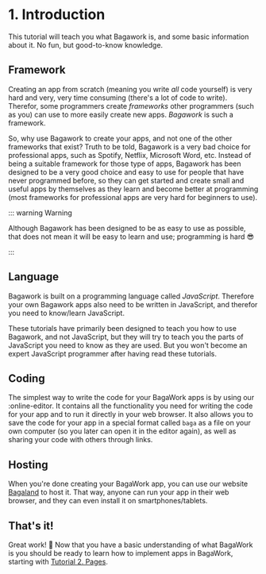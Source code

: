 # 1. Introduction
This tutorial will teach you what Bagawork is, and some basic information about it. No fun, but good-to-know knowledge.




## Framework
Creating an app from scratch (meaning you write *all* code yourself) is very hard and very, very time consuming (there's a lot of code to write). Therefor, some programmers create *frameworks* other programmers (such as you) can use to more easily create new apps. *Bagawork* is such a framework.

So, why use Bagawork to create your apps, and not one of the other frameworks that exist? Truth to be told, Bagawork is a very bad choice for professional apps, such as Spotify, Netflix, Microsoft Word, etc. Instead of being a suitable framework for those type of apps, Bagawork has been designed to be a very good choice and easy to use for people that have never programmed before, so they can get started and create small and useful apps by themselves as they learn and become better at programming (most frameworks for professional apps are very hard for beginners to use).

::: warning Warning

Although Bagawork has been designed to be as easy to use as possible, that does not mean it will be easy to learn and use; programming is hard 😎

:::




## Language
Bagawork is built on a programming language called *JavaScript*. Therefore your own Bagawork apps also need to be written in JavaScript, and therefor you need to know/learn JavaScript.

These tutorials have primarily been designed to teach you how to use Bagawork, and not JavaScript, but they will try to teach you the parts of JavaScript you need to know as they are used. But you won't become an expert JavaScript programmer after having read these tutorials.




## Coding
The simplest way to write the code for your BagaWork apps is by using our :online-editor. It contains all the functionality you need for writing the code for your app and to run it directly in your web browser. It also allows you to save the code for your app in a special format called `baga` as a file on your own computer (so you later can open it in the editor again), as well as sharing your code with others through links.



## Hosting
When you're done creating your BagaWork app, you can use our website [Bagaland](https://bagaland.com) to host it. That way, anyone can run your app in their web browser, and they can even install it on smartphones/tablets.




## That's it!
Great work! 🥳 Now that you have a basic understanding of what BagaWork is you should be ready to learn how to implement apps in BagaWork, starting with [Tutorial 2. Pages](../02-pages/).